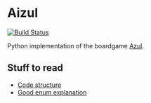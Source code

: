 # Aizul
[![Build Status](https://travis-ci.org/Winehorn/Aizul.svg?branch=master)](https://travis-ci.org/Winehorn/Aizul)

Python implementation of the boardgame [Azul](https://en.wikipedia.org/wiki/Azul_(board_game)).

## Stuff to read
- [Code structure](https://docs.python-guide.org/writing/structure/)
- [Good enum explanation](https://stackoverflow.com/questions/37601644/python-whats-the-enum-type-good-for)
